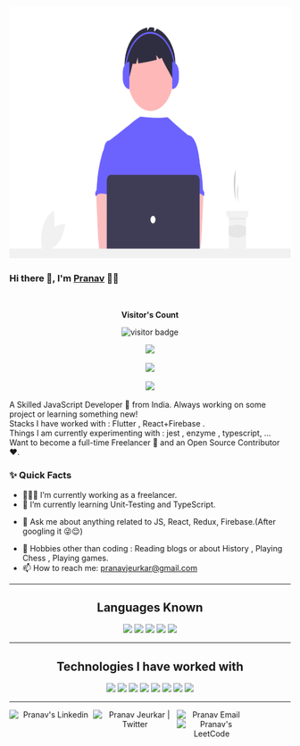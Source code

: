 
<p align="center">
  <img src="https://github.com/PranavJeurkar/PranavJeurkar/blob/main/code.png" width="750" height="450">
</p>

### Hi there 👋, I'm [Pranav](https://github.com/PranavJeurkar) 👨‍💻

<br/>


<p align="center"><b>Visitor's Count</b></p>
<p align="center"><img src="https://profile-counter.glitch.me/pranavjeurkar/count.svg" alt="visitor badge"/></p>
<p align="center"><img src="https://github-readme-stats.vercel.app/api/top-langs/?username=PranavJeurkar&layout=compact&hide=TSQL&theme=chartreuse-dark"></p>
<p align="center" ><img src="https://github-readme-stats.vercel.app/api?username=PranavJeurkar&count_private=true&show_icons=true&&theme=chartreuse-dark&include_all_commits=true" width="400"></p> 
<p align="center" ><img src="https://github-readme-streak-stats.herokuapp.com?user=PranavJeurkar&theme=chartreuse-dark"></p>

<p>
A Skilled  JavaScript Developer 🚀 from India. Always working on some project or learning something new!
<br/>
Stacks I have worked with : Flutter , React+Firebase .
<br/>  
Things I am currently experimenting with : jest , enzyme , typescript, ...
<br/>
Want to become a full-time Freelancer 💸 and an Open Source Contributor ❤️.
</p>

  
### ✨ Quick Facts

- 👨🏽‍💻 I’m currently working as a freelancer.
- 🌱 I’m currently learning Unit-Testing and TypeScript.
<!--- 🤔 I’m looking for help for my future MERN projects.-->
- 💬 Ask me about anything related to JS, React, Redux, Firebase.(After googling it 😜😌)
<!--- ⚡️ Fun-Fact: I sleep at 6am 🙃. -->
- 🎿 Hobbies other than coding : Reading blogs or about History , Playing Chess , Playing games.
- 📫 How to reach me: pranavjeurkar@gmail.com

<hr>
 <h2 align="center">Languages Known</h2>
 <div align="center">
    <img src="https://img.shields.io/badge/C-00599C?style=for-the-badge&logo=c&logoColor=white"/>
    <img src="https://img.shields.io/badge/C%2B%2B-00599C?style=for-the-badge&logo=c%2B%2B&logoColor=white"/>
    <img src="https://img.shields.io/badge/HTML5-E34F26?style=for-the-badge&logo=html5&logoColor=white"/>
    <img src="https://img.shields.io/badge/CSS3-1572B6?style=for-the-badge&logo=css3&logoColor=white"/>
    <img src="https://img.shields.io/badge/JavaScript-323330?style=for-the-badge&logo=javascript&logoColor=F7DF1E"/>
  </div>
 </h2>
 <hr>
 <h2 align="center">Technologies I have worked with</h2>
<div align="center">
    <img src="https://img.shields.io/badge/react%20-%2320232a.svg?&style=for-the-badge&logo=react&logoColor=%2361DAFB" />
    <img src="https://img.shields.io/badge/Firebase-ffca28?style=for-the-badge&logo=firebase&logoColor=white"/>
    <img src="https://img.shields.io/badge/Material--UI-0081CB?style=for-the-badge&logo=material-ui&logoColor=white"/>  
    <img src="https://img.shields.io/badge/Bootstrap-563D7C?style=for-the-badge&logo=bootstrap&logoColor=white"/>
    <img src="https://img.shields.io/badge/Git-F05032?style=for-the-badge&logo=git&logoColor=white"/>
    <img src="https://img.shields.io/badge/MySQL-00000F?style=for-the-badge&logo=mysql&logoColor=white"/>
    <img src="https://img.shields.io/badge/Flutter-02569B?style=for-the-badge&logo=flutter&logoColor=white"/>
    <img src="https://img.shields.io/badge/Android_Studio-3DDC84?style=for-the-badge&logo=android-studio&logoColor=white"/>
    
</div>
<hr>

<div align="center">
  <a href="https://www.linkedin.com/in/pranav-jeurkar-77a134176/">
    <img align="left" alt="Pranav's Linkedin" width="150px" src="https://img.shields.io/badge/LinkedIn-0077B5?style=for-the-badge&logo=linkedin&logoColor=white" />
  </a>

  <a href="https://twitter.com/pranav_jeurkar">
    <img align="left" alt="Pranav Jeurkar | Twitter" width="150px" src="https://img.shields.io/badge/Twitter-1DA1F2?style=for-the-badge&logo=twitter&logoColor=white" />
  </a>

  <a href="mailto:pranavjeurkar@gmail.com">
    <img align="left" alt="Pranav Email" width="125px" src="https://img.shields.io/badge/Gmail-D14836?style=for-the-badge&logo=gmail&logoColor=white" />
  </a>

  <a href="https://leetcode.com/pranav21110/">
    <img align="left" alt="Pranav's LeetCode" width="125px" src="https://img.shields.io/badge/-LeetCode-FFA116?style=for-the-badge&logo=LeetCode&logoColor=black"/>
  </a>
 <div>
